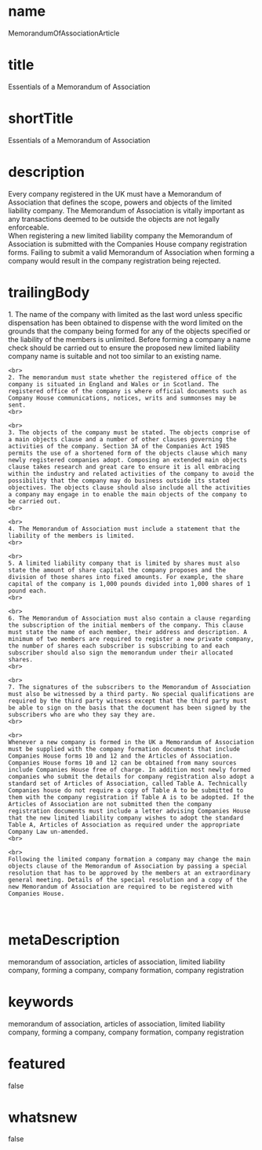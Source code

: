 # name
MemorandumOfAssociationArticle

# title
Essentials of a Memorandum of Association

# shortTitle
Essentials of a Memorandum of Association

# description
<p>
        Every company registered in the UK must have a Memorandum of Association that defines the scope, powers and objects of the limited liability company. The Memorandum of Association is vitally important as any transactions deemed to be outside the objects are not legally enforceable.
        <br>
        When registering a new limited liability company the Memorandum of Association is submitted with the Companies House company registration forms. Failing to submit a valid Memorandum of Association when forming a company would result in the company registration being rejected.
    </p>

# trailingBody
<p>
    1. The name of the company with limited as the last word unless specific dispensation has been obtained to dispense with the word limited on the grounds that the company being formed for any of the objects specified or the liability of the members is unlimited. Before forming a company a name check should be carried out to ensure the proposed new limited liability company name is suitable and not too similar to an existing name.
    <br>
     
    <br>
    2. The memorandum must state whether the registered office of the company is situated in England and Wales or in Scotland. The registered office of the company is where official documents such as Company House communications, notices, writs and summonses may be sent.
    <br>
     
    <br>
    3. The objects of the company must be stated. The objects comprise of a main objects clause and a number of other clauses governing the activities of the company. Section 3A of the Companies Act 1985 permits the use of a shortened form of the objects clause which many newly registered companies adopt. Composing an extended main objects clause takes research and great care to ensure it is all embracing within the industry and related activities of the company to avoid the possibility that the company may do business outside its stated objectives. The objects clause should also include all the activities a company may engage in to enable the main objects of the company to be carried out.
    <br>
     
    <br>
    4. The Memorandum of Association must include a statement that the liability of the members is limited.
    <br>
     
    <br>
    5. A limited liability company that is limited by shares must also state the amount of share capital the company proposes and the division of those shares into fixed amounts. For example, the share capital of the company is 1,000 pounds divided into 1,000 shares of 1 pound each.
    <br>
     
    <br>
    6. The Memorandum of Association must also contain a clause regarding the subscription of the initial members of the company. This clause must state the name of each member, their address and description. A minimum of two members are required to register a new private company, the number of shares each subscriber is subscribing to and each subscriber should also sign the memorandum under their allocated shares.
    <br>
     
    <br>
    7. The signatures of the subscribers to the Memorandum of Association must also be witnessed by a third party. No special qualifications are required by the third party witness except that the third party must be able to sign on the basis that the document has been signed by the subscribers who are who they say they are.
    <br>
     
    <br>
    Whenever a new company is formed in the UK a Memorandum of Association must be supplied with the company formation documents that include Companies House forms 10 and 12 and the Articles of Association. Companies House forms 10 and 12 can be obtained from many sources include Companies House free of charge. In addition most newly formed companies who submit the details for company registration also adopt a standard set of Articles of Association, called Table A. Technically Companies house do not require a copy of Table A to be submitted to them with the company registration if Table A is to be adopted. If the Articles of Association are not submitted then the company registration documents must include a letter advising Companies House that the new limited liability company wishes to adopt the standard Table A, Articles of Association as required under the appropriate Company Law un-amended.
    <br>
     
    <br>
    Following the limited company formation a company may change the main objects clause of the Memorandum of Association by passing a special resolution that has to be approved by the members at an extraordinary general meeting. Details of the special resolution and a copy of the new Memorandum of Association are required to be registered with Companies House.
</p>
<p>
    <strong>
        <br>
    </strong>
</p>


# metaDescription
memorandum of association, articles of association, limited liability company, forming a company, company formation, company registration

# keywords
memorandum of association, articles of association, limited liability company, forming a company, company formation, company registration

# featured
false

# whatsnew
false
